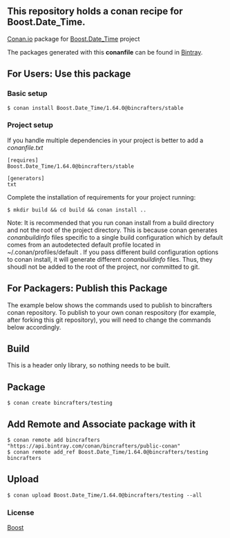 ## This repository holds a conan recipe for Boost.Date_Time.

[Conan.io](https://conan.io) package for [Boost.Date_Time](https://github.com/Boostorg/Date_Time) project

The packages generated with this **conanfile** can be found in [Bintray](https://bintray.com/bincrafters/public-conan/Boost.Date_Time%3Abincrafters).

## For Users: Use this package

### Basic setup

    $ conan install Boost.Date_Time/1.64.0@bincrafters/stable

### Project setup

If you handle multiple dependencies in your project is better to add a *conanfile.txt*

    [requires]
    Boost.Date_Time/1.64.0@bincrafters/stable

    [generators]
    txt

Complete the installation of requirements for your project running:</small></span>

    $ mkdir build && cd build && conan install ..
	
Note: It is recommended that you run conan install from a build directory and not the root of the project directory.  This is because conan generates *conanbuildinfo* files specific to a single build configuration which by default comes from an autodetected default profile located in ~/.conan/profiles/default .  If you pass different build configuration options to conan install, it will generate different *conanbuildinfo* files.  Thus, they shoudl not be added to the root of the project, nor committed to git. 

## For Packagers: Publish this Package

The example below shows the commands used to publish to bincrafters conan repository. To publish to your own conan respository (for example, after forking this git repository), you will need to change the commands below accordingly. 

## Build  

This is a header only library, so nothing needs to be built.

## Package 

    $ conan create bincrafters/testing
	
## Add Remote and Associate package with it

	$ conan remote add bincrafters "https://api.bintray.com/conan/bincrafters/public-conan"
	$ conan remote add_ref Boost.Date_Time/1.64.0@bincrafters/testing bincrafters

## Upload

    $ conan upload Boost.Date_Time/1.64.0@bincrafters/testing --all

### License
[Boost](LICENSE)

